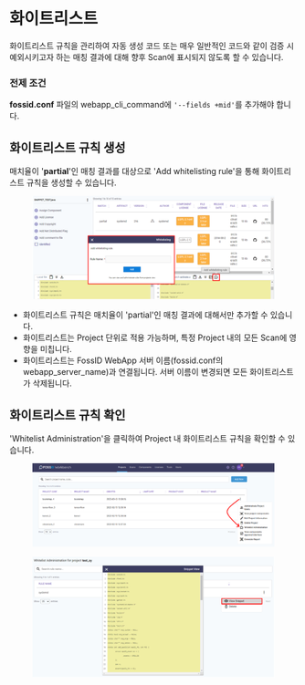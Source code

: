 # 화이트리스트

화이트리스트 규칙을 관리하여 자동 생성 코드 또는 매우 일반적인 코드와 같이 검증 시 예외시키고자 하는 매칭 결과에 대해 향후 Scan에 표시되지 않도록 할 수 있습니다.

### 전제 조건

**fossid.conf** 파일의 webapp\_cli\_command에 `'--fields +mid'`를 추가해야 합니다.



## 화이트리스트 규칙 생성

매치율이 '**partial**'인 매칭 결과를 대상으로 'Add whitelisting rule'을 통해 화이트리스트 규칙을 생성할 수 있습니다.

<figure><img src="../../../.gitbook/assets/image (167).png" alt=""><figcaption></figcaption></figure>

* 화이트리스트 규칙은 매치율이 'partial'인 매칭 결과에 대해서만 추가할 수 있습니다.
* 화이트리스트는 Project 단위로 적용 가능하며, 특정 Project 내의 모든 Scan에 영향을 미칩니다.
* 화이트리스트는 FossID WebApp 서버 이름(fossid.conf의 webapp\_server\_name)과 연결됩니다. 서버 이름이 변경되면 모든 화이트리스트가 삭제됩니다.

## 화이트리스트 규칙 확인

'Whitelist Administration'을 클릭하여 Project 내 화이트리스트 규칙을 확인할 수 있습니다.

<figure><img src="../../../.gitbook/assets/image (112).png" alt=""><figcaption></figcaption></figure>

<figure><img src="../../../.gitbook/assets/image (149).png" alt=""><figcaption></figcaption></figure>

